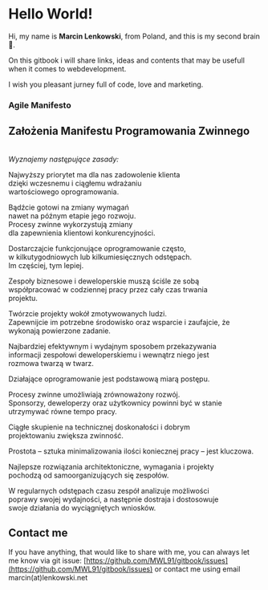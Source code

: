 # Hello World!

Hi, my name is **Marcin Lenkowski**, from Poland, and this is my second brain 🧠.

On this gitbook i will share links, ideas and contents that may be usefull when it comes to webdevelopment.

I wish you pleasant jurney full of code, love and marketing.

### Agile Manifesto

## Założenia Manifestu Programowania Zwinnego

\
_Wyznajemy następujące zasady:_

Najwyższy priorytet ma dla nas zadowolenie klienta\
dzięki wczesnemu i ciągłemu wdrażaniu\
wartościowego oprogramowania.

Bądźcie gotowi na zmiany wymagań\
nawet na późnym etapie jego rozwoju.\
Procesy zwinne wykorzystują zmiany\
dla zapewnienia klientowi konkurencyjności.

Dostarczajcie funkcjonujące oprogramowanie często,\
w kilkutygodniowych lub kilkumiesięcznych odstępach.\
Im częściej, tym lepiej.

Zespoły biznesowe i deweloperskie muszą ściśle ze sobą\
współpracować w codziennej pracy przez cały czas trwania\
projektu.

Twórzcie projekty wokół zmotywowanych ludzi.\
Zapewnijcie im potrzebne środowisko oraz wsparcie i zaufajcie, że\
wykonają powierzone zadanie.

Najbardziej efektywnym i wydajnym sposobem przekazywania\
informacji zespołowi deweloperskiemu i wewnątrz niego jest\
rozmowa twarzą w twarz.

Działające oprogramowanie jest podstawową miarą postępu.

Procesy zwinne umożliwiają zrównoważony rozwój.\
Sponsorzy, deweloperzy oraz użytkownicy powinni być w stanie\
utrzymywać równe tempo pracy.

Ciągłe skupienie na technicznej doskonałości i dobrym\
projektowaniu zwiększa zwinność.

Prostota – sztuka minimalizowania ilości koniecznej pracy – jest kluczowa.

Najlepsze rozwiązania architektoniczne, wymagania i projekty\
pochodzą od samoorganizujących się zespołów.

W regularnych odstępach czasu zespół analizuje możliwości\
poprawy swojej wydajności, a następnie dostraja i dostosowuje\
swoje działania do wyciągniętych wniosków.



## Contact me

If you have anything, that would like to share with me, you can always let me know via git issue: [https://github.com/MWL91/gitbook/issues](https://github.com/MWL91/gitbook/issues) or contact me using email marcin(at)lenkowski.net
